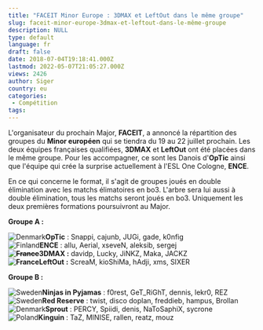 ```yaml
---
title: "FACEIT Minor Europe : 3DMAX et LeftOut dans le même groupe"
slug: faceit-minor-europe-3dmax-et-leftout-dans-le-même-groupe
description: NULL
type: default
language: fr
draft: false
date: 2018-07-04T19:18:41.000Z
lastmod: 2022-05-07T21:05:27.000Z
views: 2426
author: Siger
country: eu
categories:
 - Compétition
tags:
---
```

L'organisateur du prochain Major, **FACEIT**, a annoncé la répartition des groupes du **Minor européen** qui se tiendra du 19 au 22 juillet prochain. Les deux équipes françaises qualifiées, **3DMAX** et **LeftOut** ont été placées dans le même groupe. Pour les accompagner, ce sont les Danois d'**OpTic** ainsi que l'équipe qui crée la surprise actuellement à l'ESL One Cologne, **ENCE**.  
  
En ce qui concerne le format, il s'agit de groupes joués en double élimination avec les matchs élimatoires en bo3\. L'arbre sera lui aussi à double élimination, tous les matchs seront joués en bo3\. Uniquement les deux premières formations poursuivront au Major.  
  
**Groupe A :**

![Denmark](/images/countries/dk.svg)⁠**OpTic** : Snappi, cajunb, JUGi, gade, k0nfig  
![Finland](/images/countries/fi.svg)⁠**ENCE** : allu, Aerial, xseveN, aleksib, sergej  
~~**![France](/images/countries/fr.svg)**~~**⁠3DMAX :** davidp, Lucky, JiNKZ, Maka, JACKZ  
**![France](/images/countries/fr.svg)**⁠**LeftOut** **:** ScreaM, kioShiMa, hAdji, xms, SIXER

**Groupe B :**

![Sweden](/images/countries/se.svg)⁠⁠**Ninjas in Pyjamas** : f0rest, GeT\_RiGhT, dennis, lekr0, REZ  
![Sweden](/images/countries/se.svg)⁠**Red Reserve** : twist, disco doplan, freddieb, hampus, Brollan  
![Denmark](/images/countries/dk.svg)⁠**Sprout** : PERCY, Spiidi, denis, NaToSaphiX, sycrone  
![Poland](/images/countries/pl.svg)⁠**Kinguin** : TaZ, MINISE, rallen, reatz, mouz

